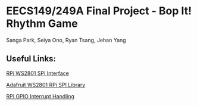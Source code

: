 # EECS149/249A Final Project - Bop It! Rhythm Game

Sanga Park, Seiya Ono, Ryan Tsang, Jehan Yang

## Useful Links:

[RPi WS2801 SPI Interface](https://tutorials-raspberrypi.com/how-to-control-a-raspberry-pi-ws2801-rgb-led-strip/)

[Adafruit WS2801 RPi SPI Library](https://github.com/adafruit/Adafruit_Python_WS2801/blob/master/Adafruit_WS2801/WS2801.py)

[RPI GPIO Interrupt Handling](http://raspberrywebserver.com/gpio/using-interrupt-driven-gpio.html)
